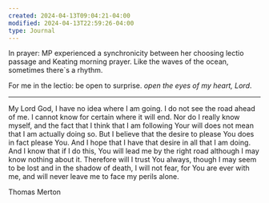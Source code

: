 ```yaml
---
created: 2024-04-13T09:04:21-04:00
modified: 2024-04-13T22:59:26-04:00
type: Journal
---
```


In prayer: MP experienced a synchronicity between her choosing lectio passage and Keating morning prayer. Like the waves of the ocean, sometimes there`s a rhythm.

For me in the lectio: be open to surprise. *open the eyes of my heart, Lord*.

---

My Lord God,
I have no idea where I am going.
I do not see the road ahead of me.
I cannot know for certain where it will end.
Nor do I really know myself,
and the fact that I think that I am following Your will does not mean that I am actually doing so.
But I believe that the desire to please You does in fact please You.
And I hope that I have that desire in all that I am doing.
And I know that if I do this, You will lead me by the right road although I may know nothing about it.
Therefore will I trust You always, though I may seem to be lost and in the shadow of death,
I will not fear, for You are ever with me, and will never leave me to face my perils alone.

Thomas Merton
